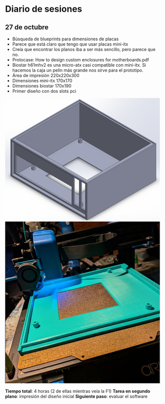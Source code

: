 # Diario de sesiones

## 27 de octubre
- Búsqueda de blueprints para dimensiones de placas
- Parece que está claro que tengo que usar placas mini-itx
- Creía que encontrar los planos iba a ser más sencillo, pero parece que no.
- Protocase: How to design custom enclosures for motherboards.pdf
- Biostar h61mhv2 es una micro-atx casi compatible con mini-itx. Si hacemos la caja un pelín más grande nos sirve para el prototipo.
- Área de impresión 220x220x300
- Dimensiones mini-itx 170x170
- Dimensiones biostar 170x190
- Primer diseño con dos slots pci

![Core v1](images/core.v1.png)
![Imprimiendo Core v1](images/imprimiendo_core.v1.png)

**Tiempo total**: 4 horas (2 de ellas mientras veía la F1)
**Tarea en segundo plano**: impresión del diseño inicial
**Siguiente paso**: evaluar el software